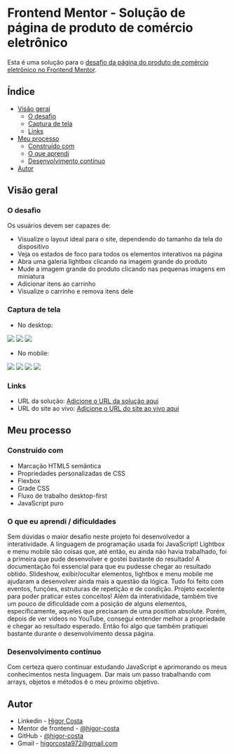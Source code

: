 # Frontend Mentor - Solução de página de produto de comércio eletrônico

Esta é uma solução para o [desafio da página do produto de comércio eletrônico no Frontend Mentor](https://www.frontendmentor.io/challenges/ecommerce-product-page-UPsZ9MJp6). 
## Índice

- [Visão geral](#visão-geral)
  - [O desafio](#the-challenge)
  - [Captura de tela](#captura-de-tela)
  - [Links](#links)
- [Meu processo](#meu-processo)
  - [Construído com](#construído-com)
  - [O que aprendi](#o-que-aprendi)
  - [Desenvolvimento contínuo](#desenvolvimento-contínuo)
- [Autor](#autor)


## Visão geral

### O desafio

Os usuários devem ser capazes de:

- Visualize o layout ideal para o site, dependendo do tamanho da tela do dispositivo
- Veja os estados de foco para todos os elementos interativos na página
- Abra uma galeria lightbox clicando na imagem grande do produto
- Mude a imagem grande do produto clicando nas pequenas imagens em miniatura
- Adicionar itens ao carrinho
- Visualize o carrinho e remova itens dele

### Captura de tela

- No desktop:

![](screenshot/screenshot1.png)
![](screenshot/screenshot2.png)
![](screenshot/screenshot3.png)

- No mobile:

![](screenshot/screenshot-mobile1.jpeg)
![](screenshot/screenshot-mobile2.jpeg)
![](screenshot/screenshot-mobile3.jpeg)
![](screenshot/screenshot-mobile4.jpeg)

### Links

- URL da solução: [Adicione o URL da solução aqui](https://your-solution-url.com)
- URL do site ao vivo: [Adicione o URL do site ao vivo aqui](https://your-live-site-url.com)

## Meu processo

### Construído com

- Marcação HTML5 semântica
- Propriedades personalizadas de CSS
- Flexbox
- Grade CSS
- Fluxo de trabalho desktop-first
- JavaScript puro

### O que eu aprendi / dificuldades

Sem dúvidas o maior desafio neste projeto foi desenvolvedor a interatividade. A linguagem de programação usada foi JavaScript! Lightbox e menu mobile são coisas que, até então, eu ainda não havia trabalhado, foi a primeira que pude desenvolver e gostei bastante do resultado! A documentação foi essencial para que eu pudesse chegar ao resultado obtido. Slideshow, exibir/ocultar elementos, lightbox e menu mobile me ajudaram a desenvolver ainda mais a questão da lógica. Tudo foi feito com eventos, funções, estruturas de repetição e de condição. Projeto excelente para poder praticar estes conceitos!
Além da interatividade, também tive um pouco de dificuldade com a posição de alguns elementos, especificamente, aqueles que precisaram de uma position absolute. Porém, depois de ver vídeos no YouTube, consegui entender melhor a propriedade e chegar ao resultado esperado. Então foi algo que também pratiquei bastante durante o desenvolvimento dessa página.

### Desenvolvimento contínuo

Com certeza quero continuar estudando JavaScript e aprimorando os meus conhecimentos nesta linguagem. Dar mais um passo trabalhando com arrays, objetos e métodos é o meu próximo objetivo.

## Autor

- Linkedin - [Higor Costa](linkedin.com/in/higor-costa-/)
- Mentor de frontend - [@higor-costa](https://www.frontendmentor.io/profile/higor-costa)
- GitHub - [@higor-costa](https://github.com/higor-costa)
- Gmail - [higorcosta972@gmail.com](higorcosta972@gmail.com)